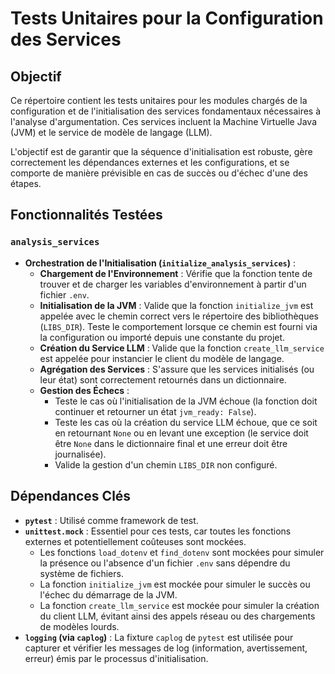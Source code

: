 # Tests Unitaires pour la Configuration des Services

## Objectif

Ce répertoire contient les tests unitaires pour les modules chargés de la configuration et de l'initialisation des services fondamentaux nécessaires à l'analyse d'argumentation. Ces services incluent la Machine Virtuelle Java (JVM) et le service de modèle de langage (LLM).

L'objectif est de garantir que la séquence d'initialisation est robuste, gère correctement les dépendances externes et les configurations, et se comporte de manière prévisible en cas de succès ou d'échec d'une des étapes.

## Fonctionnalités Testées

### `analysis_services`

-   **Orchestration de l'Initialisation (`initialize_analysis_services`)** :
    -   **Chargement de l'Environnement** : Vérifie que la fonction tente de trouver et de charger les variables d'environnement à partir d'un fichier `.env`.
    -   **Initialisation de la JVM** : Valide que la fonction `initialize_jvm` est appelée avec le chemin correct vers le répertoire des bibliothèques (`LIBS_DIR`). Teste le comportement lorsque ce chemin est fourni via la configuration ou importé depuis une constante du projet.
    -   **Création du Service LLM** : Valide que la fonction `create_llm_service` est appelée pour instancier le client du modèle de langage.
    -   **Agrégation des Services** : S'assure que les services initialisés (ou leur état) sont correctement retournés dans un dictionnaire.
    -   **Gestion des Échecs** :
        -   Teste le cas où l'initialisation de la JVM échoue (la fonction doit continuer et retourner un état `jvm_ready: False`).
        -   Teste les cas où la création du service LLM échoue, que ce soit en retournant `None` ou en levant une exception (le service doit être `None` dans le dictionnaire final et une erreur doit être journalisée).
        -   Valide la gestion d'un chemin `LIBS_DIR` non configuré.

## Dépendances Clés

-   **`pytest`** : Utilisé comme framework de test.
-   **`unittest.mock`** : Essentiel pour ces tests, car toutes les fonctions externes et potentiellement coûteuses sont mockées.
    -   Les fonctions `load_dotenv` et `find_dotenv` sont mockées pour simuler la présence ou l'absence d'un fichier `.env` sans dépendre du système de fichiers.
    -   La fonction `initialize_jvm` est mockée pour simuler le succès ou l'échec du démarrage de la JVM.
    -   La fonction `create_llm_service` est mockée pour simuler la création du client LLM, évitant ainsi des appels réseau ou des chargements de modèles lourds.
-   **`logging` (via `caplog`)** : La fixture `caplog` de `pytest` est utilisée pour capturer et vérifier les messages de log (information, avertissement, erreur) émis par le processus d'initialisation.
